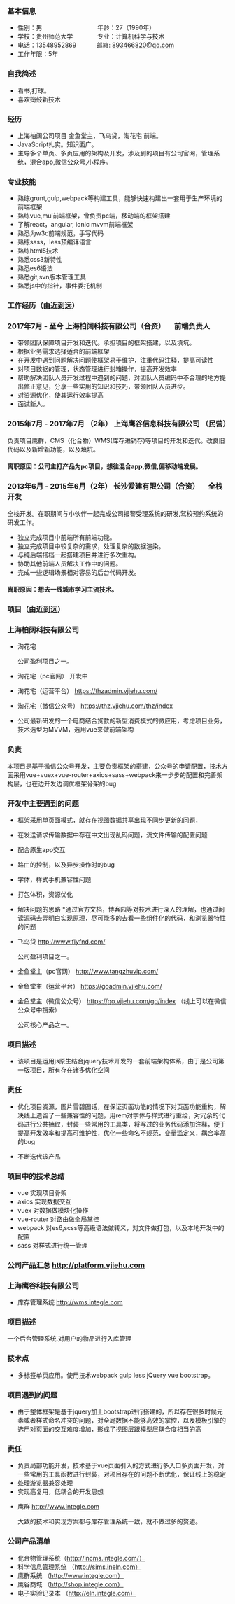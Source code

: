 ### 基本信息

 * 性别：男　　　　　　　　　年龄：27（1990年）
 * 学校：贵州师范大学　　　　专业：计算机科学与技术
 * 电话：13548952869　　　 邮箱: 893466820@qq.com
 * 工作年限：5年
 

### 自我简述

* 看书,打球。
* 喜欢捣鼓新技术


### 经历
* 上海柏阔公司项目 金鱼堂主，飞鸟贷，淘花宅 前端。 
* JavaScript扎实。知识面广。
* 主导多个单页、多页应用的架构及开发，涉及到的项目有公司官网，管理系统，混合app,微信公众号,小程序。

### 专业技能
- 熟练grunt,gulp,webpack等构建工具，能够快速构建出一套用于生产环境的前端框架 
- 熟练vue,mui前端框架，曾负责pc端，移动端的框架搭建
- 了解react，angular, ionic mvvm前端框架
- 熟悉为w3c前端规范，手写代码 
- 熟练sass，less预编译语言 
- 熟练html5技术 
- 熟悉css3新特性 
- 熟悉es6语法    
- 熟悉git,svn版本管理工具 
- 熟悉js中的指针，事件委托机制 
 

### 工作经历（由近到远）

###  2017年7月 - 至今  上海柏阔科技有限公司（合资） 　前端负责人

* 带领团队保障项目开发和迭代。承担项目的框架搭建，以及填坑。
* 根据业务需求选择适合的前端框架
* 在开发中遇到问题解决问题使框架易于维护，注重代码注释，提高可读性 
* 对项目数据的管理，状态管理进行封箱操作，提高开发效率
* 帮助解决团队人员开发过程中遇到的问题，对团队人员编码中不合理的地方提出修正意见，分享一些实用的知识和技巧，带领团队人员进步。 
* 对资源优化，使其运行效率提高
* 面试新人。


### 2015年7月 - 2017年7月 （2年） 上海鹰谷信息科技有限公司 （民营）　

负责项目鹰群，CMS（化合物）WMS(库存进销存)等项目的开发和迭代。改良旧代码以及新增新功能，以及填坑。

#### 离职原因：公司主打产品为pc项目，想往混合app,微信,偏移动端发展。


###  2013年6月 - 2015年6月（2年）  长沙爱建有限公司（合资） 　全栈开发

全栈开发。在职期间与小伙伴一起完成公司报警受理系统的研发,驾校预约系统的研发工作。

* 独立完成项目中前端所有前端功能。
* 独立完成项目中较复杂的需求，处理复杂的数据渲染。
* 与纯后端搭档一起搭建项目并进行多次重构。
* 协助其他前端人员解决工作中的问题。
* 完成一些逻辑场景相对容易的后台代码开发。

#### 离职原因：想去一线城市学习主流技术。

### 项目（由近到远）

### 上海柏阔科技有限公司

* 淘花宅   

    公司盈利项目之一。

* 淘花宅（pc官网）  开发中
* 淘花宅（运营平台）  https://thzadmin.vjiehu.com/
* 淘花宅（微信公众号） https://thz.vjiehu.com/thz/index
* 公司最新研发的一个电商结合贷款的新型消费模式的微应用，考虑项目业务，技术选型为MVVM，选用vue来做前端架构
### 负责
本项目是基于微信公众号开发，主要负责框架的搭建，公众号的申请配置，技术方面采用vue+vuex+vue-router+axios+sass+webpack来一步步的配置和完善架构层，也在边开发边调优框架骨架的bug
    
### 开发中主要遇到的问题    
* 框架采用单页面模式，就存在视图数据共享出现不同步更新的问题，
* 在发送请求传输数据中存在中文出现乱码问题，流文件传输的配置问题
* 配合原生app交互
* 路由的控制，以及异步操作时的bug
* 字体，样式手机兼容性问题
* 打包体积，资源优化
* 解决问题的思路
   *通过官方文档，博客园等对技术进行深入的理解，也通过阅读源码去弄明白实现原理，尽可能多的去看一些组件化的代码，和浏览器特性的问题

* 飞鸟贷 http://www.flyfnd.com/ 
    
    公司盈利项目之一。

* 金鱼堂主（pc官网）  http://www.tangzhuvip.com/
* 金鱼堂主（运营平台）  https://goadmin.vjiehu.com/
* 金鱼堂主（微信公众号）  https://go.vjiehu.com/go/index （线上可以在微信公众号中搜索）
    
    公司核心产品之一。
    
### 项目描述   
 - 该项目是运用js原生结合jquery技术开发的一套前端架构体系，由于是公司第一版项目，所有存在诸多优化空间
    
### 责任
 - 优化项目资源，图片雪碧图话，在保证页面功能的情况下对页面功能重构，解决线上遗留了一些兼容性的问题，用rem对字体与样式进行重绘，对冗余的代码进行公共抽取，封装一些常用的工具类，将写过的业务代码添加注释，便于提高开发效率和提高可维护性，优化一些命名不规范，变量滥定义，耦合率高的bug
    
* 不断迭代该产品

### 项目中的技术总结
 - vue 实现项目骨架 
 - axios 实现数据交互
 - vuex 对数据做模块化操作
 - vue-router 对路由做全局掌控
 - webpack 对es6,scss等高级语法做转义，对文件做打包，以及本地开发中的配置
 - sass 对样式进行统一管理
    
### 公司产品汇总  http://platform.vjiehu.com

### 上海鹰谷科技有限公司

* 库存管理系统 http://wms.integle.com

### 项目描述
一个后台管理系统,对用户的物品进行入库管理 

### 技术点
- 多标签单页应用。使用技术webpack gulp less jQuery vue bootstrap。

### 项目遇到的问题
  - 由于整体框架是基于jquery加上bootstrap进行搭建的，所以存在很多时候元素或者样式命名冲突的问题，对全局数据不能够高效的掌控，以及模板引擎的选用对页面的交互难度增加，形成了视图层跟模型层耦合度相当的高
    
### 责任
- 负责局部功能开发，技术基于vue页面引入的方式进行多入口多页面开发，对一些常用的工具函数进行封装，对项目存在的问题不断优化，保证线上的稳定
- 处理游览器兼容处理
- 实现高复用，低耦合的开发思想

* 鹰群 http://www.integle.com
   
   大致的技术和实现方案都与库存管理系统一致，就不做过多的赘述。
   
### 公司产品清单
- 化合物管理系统（http://incms.integle.com/）
- 科学信息管理系统 （http://sims.ineln.com）
- 鹰群系统 （http://www.integle.com）
- 鹰谷商城 （http://shop.integle.com）
- 电子实验记录本 （http://eln.integle.com）

